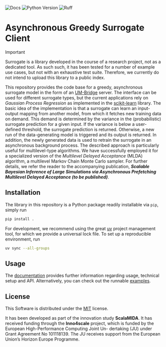 ![Docs](https://img.shields.io/github/actions/workflow/status/UQatKIT/Surrogate/docs.yaml?label=Docs)
![Python Version](https://img.shields.io/python/required-version-toml?tomlFilePath=https%3A%2F%2Fraw.githubusercontent.com%2FUQatKIT%2FSurrogate%2Fmain%2Fpyproject.toml)
![Ruff](https://img.shields.io/endpoint?url=https://raw.githubusercontent.com/astral-sh/ruff/main/assets/badge/v2.json)

# Asynchronous Greedy Surrogate Client

> [!IMPORTANT]
> Surrogate is a library developed in the course of a research project, not as a dedicated tool. As
 such such, it has been tested for a number of example use cases, but not with an exhaustive test suite. Therefore, we currently do not intend to upload this library to a public index.

This repository provides the code base for a greedy, asynchronous surrogate model in the form of an [UM-Bridge](https://um-bridge-benchmarks.readthedocs.io/en/docs/) server. The interface can be used for different surrogate types, but the current applications rely on *Gaussian Process Regression* as implemented in the [scikit-learn](https://scikit-learn.org/stable/modules/generated/sklearn.gaussian_process.GaussianProcessRegressor.html) library. The basic idea of the implementation is that a surrogate can learn an input-output mapping from another model, from which it fetches new training data on demand. This demand is determined by the variance in the (probabilistic) surrogate prediction for a given input. If the variance is below a user-defined threshold, the surrogate prediction is returned. Otherwise, a new run of the data-generating model is triggered and its output is returned. In addition, the newly generated data is used to retrain the surrogate in an asynchronous background process.
The described approach is particularly useful for multilevel-type algorithms. We have successfully employed it for a specialized version of the *Multilevel Delayed Acceptance* (MLDA) algorithm, a multilevel Markov Chain Monte Carlo sampler. For further details, we refer the reader to the accompanying publication, ***Scalable Bayesian Inference of Large Simulations via Asynchronous Prefetching Multilevel Delayed Acceptance (to be published)***.

## Installation

The library in this repository is a Python package readily installable via `pip`, simply run
```bash
pip install .
```
For development, we recommend using the great [uv](https://docs.astral.sh/uv/) project management tool, for which we provide a universal lock file. To set up a reproducible environment, run 
```bash
uv sync --all-groups
```

## Usage

The [documentation](https://uqatkit.github.io/surrogate/) provides further information regarding usage, technical setup and API. Alternatively, you can check out the runnable [examples](https://github.com/UQatKIT/surrogate/tree/main/examples).

## License

This Software is distributed under the [MIT](https://choosealicense.com/licenses/mit/) license.

It has been developed as part of the innovation study **ScalaMIDA**. It has received funding through the **Inno4scale** project, which is funded by the European High-Performance Computing Joint Un-
dertaking (JU) under Grant Agreement No 101118139. The JU receives support from the European Union’s Horizon Europe Programme.